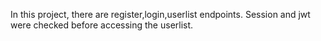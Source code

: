 In this project, there are register,login,userlist endpoints. Session and jwt were checked before accessing the userlist.
